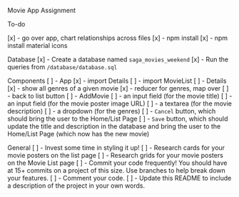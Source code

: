 Movie App Assignment

To-do

[x] - go over app, chart relationships across files
[x] - npm install
[x] - npm install material icons

Database
[x] - Create a database named `saga_movies_weekend`
[x] - Run the queries from `/database/database.sql` 


Components
[ ] - App
    [x] - import Details
    [ ] - import MovieList
[ ] - Details
    [x] - show all genres of a given movie
        [x] - reducer for genres, map over
    [ ] - back to list button
[ ] - AddMovie
    [ ] - an input field (for the movie title)
    [ ] - an input field (for the movie poster image URL)
    [ ] - a textarea (for the movie description)
    [ ] - a dropdown (for the genres)
    [ ] - `Cancel` button, which should bring the user to the Home/List Page
    [ ] - `Save` button, which should update the title and description in the database and bring the user to the Home/List Page 
          (which now has the new movie)


General
    [ ] - Invest some time in styling it up!
    [ ] - Research cards for your movie posters on the list page
    [ ] - Research grids for your movie posters on the Movie List page
    [ ] - Commit your code frequently! You should have at 15+ commits on a project of this size. Use branches to help break down your features.
    [ ] - Comment your code.
    [ ] - Update this README to include a description of the project in your own words.
